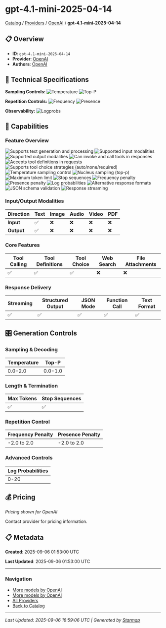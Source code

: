 # gpt-4.1-mini-2025-04-14
  
[Catalog](../../../..) / [Providers](../../..) / [OpenAI](../..) / **gpt-4.1-mini-2025-04-14**


## 📋 Overview
  
- **ID**: `gpt-4.1-mini-2025-04-14`
- **Provider**: [OpenAI](../)
- **Authors**: [OpenAI](../../../authors/openai/)
  
## 🔬 Technical Specifications
  
**Sampling Controls:** ![Temperature](https://img.shields.io/badge/temperature-supported-red) ![Top-P](https://img.shields.io/badge/top__p-supported-red)

**Repetition Controls:** ![Frequency](https://img.shields.io/badge/frequency__penalty-supported-purple) ![Presence](https://img.shields.io/badge/presence__penalty-supported-purple)

**Observability:** ![Logprobs](https://img.shields.io/badge/logprobs-supported-teal)
  
  
## 🎯 Capabilities
  
### Feature Overview
  
![Supports text generation and processing](https://img.shields.io/badge/text-✓-blue) ![Supported input modalities](https://img.shields.io/badge/input-text-teal) ![Supported output modalities](https://img.shields.io/badge/output-text-cyan) ![Can invoke and call tools in responses](https://img.shields.io/badge/tool__calls-✓-yellow) ![Accepts tool definitions in requests](https://img.shields.io/badge/tools-✓-yellow) ![Supports tool choice strategies (auto/none/required)](https://img.shields.io/badge/tool__choice-✓-yellow) ![Temperature sampling control](https://img.shields.io/badge/temperature-core-red) ![Nucleus sampling (top-p)](https://img.shields.io/badge/top__p-core-red) ![Maximum token limit](https://img.shields.io/badge/max__tokens-core-blue) ![Stop sequences](https://img.shields.io/badge/stop-core-blue) ![Frequency penalty](https://img.shields.io/badge/frequency__penalty-core-purple) ![Presence penalty](https://img.shields.io/badge/presence__penalty-core-purple) ![Log probabilities](https://img.shields.io/badge/logprobs-core-teal) ![Alternative response formats](https://img.shields.io/badge/format__response-✓-cyan) ![JSON schema validation](https://img.shields.io/badge/structured__outputs-✓-cyan) ![Response streaming](https://img.shields.io/badge/streaming-✓-cyan)
  
  
### Input/Output Modalities
  
| Direction | Text | Image | Audio | Video | PDF |
|---------|---------|---------|---------|---------|---------|
| **Input** | ✅ | ❌ | ❌ | ❌ | ❌ |
| **Output** | ✅ | ❌ | ❌ | ❌ | ❌ |

  
### Core Features
  
| Tool Calling | Tool Definitions | Tool Choice | Web Search | File Attachments |
|---------|---------|---------|---------|---------|
| ✅ | ✅ | ✅ | ❌ | ❌ |

  
### Response Delivery
  
| Streaming | Structured Output | JSON Mode | Function Call | Text Format |
|---------|---------|---------|---------|---------|
| ✅ | ✅ | ✅ | ✅ | ✅ |

  
## 🎛️ Generation Controls
  
### Sampling & Decoding
  
| Temperature | Top-P |
|---------|---------|
| 0.0-2.0 | 0.0-1.0 |

  
### Length & Termination
  
| Max Tokens | Stop Sequences |
|---------|---------|
| ✅ | ✅ |

  
### Repetition Control
  
| Frequency Penalty | Presence Penalty |
|---------|---------|
| -2.0 to 2.0 | -2.0 to 2.0 |

  
### Advanced Controls
  
| Log Probabilities |
|---------|
| 0-20 |

  
## 💰 Pricing
  
*Pricing shown for OpenAI*
  
  
Contact provider for pricing information.
  
## 📋 Metadata
  
**Created**: 2025-09-06 01:53:00 UTC
  
**Last Updated**: 2025-09-06 01:53:00 UTC
  
  
---
  
  
### Navigation

- [More models by OpenAI](../)
- [More models by OpenAI](../../../../authors/openai/)
- [All Providers](../../../../providers)
- [Back to Catalog](../../../..)


---
_Last Updated: 2025-09-06 16:59:06 UTC | Generated by [Starmap](https://github.com/agentstation/starmap)_
